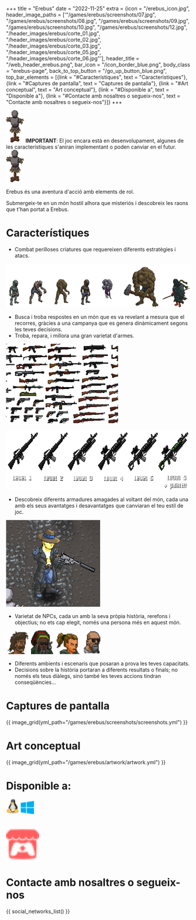 +++
title = "Erebus"
date = "2022-11-25"
extra = {icon = "/erebus_icon.jpg", header_image_paths = ['"/games/erebus/screenshots/07.jpg", "/games/erebus/screenshots/08.jpg", "/games/erebus/screenshots/09.jpg", "/games/erebus/screenshots/10.jpg", "/games/erebus/screenshots/12.jpg", "/header_images/erebus/corte_01.jpg", "/header_images/erebus/corte_02.jpg", "/header_images/erebus/corte_03.jpg", "/header_images/erebus/corte_05.jpg", "/header_images/erebus/corte_06.jpg"'], header_title = "/web_header_erebus.png", bar_icon = "/icon_border_blue.png", body_class = "erebus-page", back_to_top_button = "/go_up_button_blue.png", top_bar_elements = [{link = "#Característiques", text = "Característiques"}, {link = "#Captures de pantalla", text = "Captures de pantalla"}, {link = "#Art conceptual", text = "Art conceptual"}, {link = "#Disponible a", text = "Disponible a"}, {link = "#Contacte amb nosaltres o segueix-nos", text = "Contacte amb nosaltres o segueix-nos"}]}
+++

![Test Dummy](test_dummy.png)
**IMPORTANT**: El joc encara està en desenvolupament, algunes de les característiques s'aniran implementant o poden canviar en el futur.
![Test Dummy](test_dummy.png)

Erebus és una aventura d'acció amb elements de rol.

Submergeix-te en un món hostil alhora que misteriós i descobreix les raons que t'han portat a Erebus.


# Característiques

- Combat perilloses criatures que requereixen diferents estratègies i atacs.

![reel enemics capitol 1](chapter_1_enemies_reel.png)

- Busca i troba respostes en un món que es va revelant a mesura que el recorres, gràcies a una campanya que es genera dinàmicament segons les teves decisions.
- Troba, repara, i millora una gran varietat d'armes.

![Weapons reel](weapons_reel.png)

<img alt="Weapon tiers" src="weapon_tiers.png" height="165px">

- Descobreix diferents armadures amagades al voltant del món, cada una amb els seus avantatges i desavantatges que canviaran el teu estil de joc.

![Armors](armors.gif)

- Varietat de NPCs, cada un amb la seva pròpia història, rerefons i objectius; no ets cap elegit, només una persona més en aquest món.

<img alt="Oriel" src="/icons/erebus_npcs/oriel.png" width="64px" class="pixelated">
<img alt="Stephan" src="/icons/erebus_npcs/stephan.png" width="64px" class="pixelated">
<img alt="Sariff" src="/icons/erebus_npcs/sariff.png" width="64px" class="pixelated">
<img alt="Vilsen" src="/icons/erebus_npcs/vilsen.png" width="64px" class="pixelated">

- Diferents ambients i escenaris que posaran a prova les teves capacitats.
- Decisions sobre la història portaran a diferents resultats o finals; no només els teus diàlegs, sinó també les teves accions tindran conseqüències...

# Captures de pantalla

{{ image_grid(yml_path="/games/erebus/screenshots/screenshots.yml") }}


# Art conceptual

{{ image_grid(yml_path="/games/erebus/artwork/artwork.yml") }}


# Disponible a:

<div class="horizontal-container wrap" style="gap: 16px;">
    <img src="/icons/linux.svg" alt="Linux icon" width="36px">
    <img src="/icons/windows.svg" alt="Windows icon" width="36px">
</div>
<br>
<br>

<div class="horizontal-container wrap" style="gap: 70px;">
    <a href="https://wekufu-studios.itch.io/erebus" rel="me" target="_blank"><img src="/icons/itchio.svg" alt="Itch.io icon" width="90px"></a>
</div>


# Contacte amb nosaltres o segueix-nos

{{ social_networks_list() }}